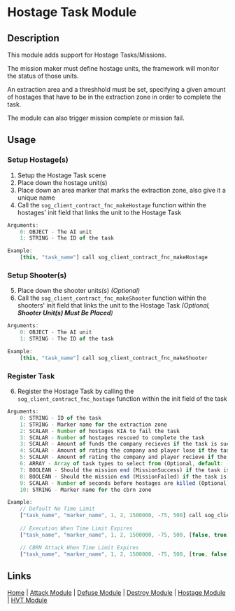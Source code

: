 # Hostage Task Module

## Description
This module adds support for Hostage Tasks/Missions.

The mission maker must define hostage units, the framework will monitor the status of those units.

An extraction area and a threshhold must be set, specifying a given amount of hostages that have to be in the extraction zone in order to complete the task.

The module can also trigger mission complete or mission fail.

## Usage
### Setup Hostage(s)
1. Setup the Hostage Task scene
2. Place down the hostage unit(s)
3. Place down an area marker that marks the extraction zone, also give it a unique name
4. Call the `sog_client_contract_fnc_makeHostage` function within the hostages' init field that links the unit to the Hostage Task

```js
Arguments:
	0: OBJECT - The AI unit
	1: STRING - The ID of the task

Example:
	[this, "task_name"] call sog_client_contract_fnc_makeHostage
```

### Setup Shooter(s)
5. Place down the shooter units(s) _(Optional)_
6. Call the `sog_client_contract_fnc_makeShooter` function within the shooters' init field that links the unit to the Hostage Task _(Optional, **Shooter Unit(s) Must Be Placed**)_

```js
Arguments:
	0: OBJECT - The AI unit
	1: STRING - The ID of the task

Example:
	[this, "task_name"] call sog_client_contract_fnc_makeShooter
```
### Register Task
6. Register the Hostage Task by calling the `sog_client_contract_fnc_hostage` function within the init field of the task

```js
Arguments:
	0: STRING - ID of the task
	1: STRING - Marker name for the extraction zone
	2: SCALAR - Number of hostages KIA to fail the task
	3: SCALAR - Number of hostages rescued to complete the task
	3: SCALAR - Amount of funds the company recieves if the task is successful
	4: SCALAR - Amount of rating the company and player lose if the task is failed
	5: SCALAR - Amount of rating the company and player recieve if the task is successful
	6: ARRAY - Array of task types to select from (Optional, default: [false, false])
	7: BOOLEAN - Should the mission end (MissionSuccess) if the task is successful (Optional, default: false)
	8: BOOLEAN - Should the mission end (MissionFailed) if the task is failed (Optional, default: false)
	9: SCALAR - Number of seconds before hostages are killed (Optional)
	10: STRING - Marker name for the cbrn zone

Example:
	// Default No Time Limit
	["task_name", "marker_name", 1, 2, 1500000, -75, 500] call sog_client_contract_fnc_hostage
	
	// Execution When Time Limit Expires
	["task_name", "marker_name", 1, 2, 1500000, -75, 500, [false, true], false, false, 45] spawn sog_client_contract_fnc_hostage

	// CBRN Attack When Time Limit Expires
	["task_name", "marker_name", 1, 2, 1500000, -75, 500, [true, false], false, false, 45, "marker_name"] spawn sog_client_contract_fnc_hostage
```

## Links
[Home](framework/index) |
[Attack Module](framework/attack) |
[Defuse Module](framework/defuse) |
[Destroy Module](framework/destroy) |
[Hostage Module](framework/hostage) |
[HVT Module](framework/hvt)
